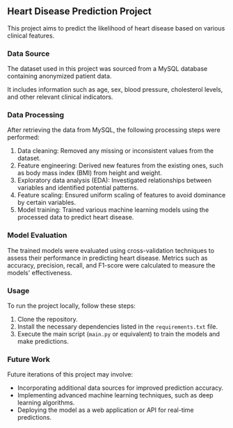 ## Heart Disease Prediction Project

This project aims to predict the likelihood of heart disease based on various clinical features.

### Data Source

The dataset used in this project was sourced from a MySQL database containing anonymized patient data. 

It includes information such as age, sex, blood pressure, cholesterol levels, and other relevant clinical indicators.


### Data Processing

After retrieving the data from MySQL, the following processing steps were performed:

1. Data cleaning: Removed any missing or inconsistent values from the dataset.
2. Feature engineering: Derived new features from the existing ones, such as body mass index (BMI) from height and weight.
3. Exploratory data analysis (EDA): Investigated relationships between variables and identified potential patterns.
4. Feature scaling: Ensured uniform scaling of features to avoid dominance by certain variables.
5. Model training: Trained various machine learning models using the processed data to predict heart disease.

### Model Evaluation

The trained models were evaluated using cross-validation techniques to assess their performance in predicting heart disease. 
Metrics such as accuracy, precision, recall, and F1-score were calculated to measure the models' effectiveness.

### Usage

To run the project locally, follow these steps:
1. Clone the repository.
2. Install the necessary dependencies listed in the `requirements.txt` file.
3. Execute the main script (`main.py` or equivalent) to train the models and make predictions.

### Future Work

Future iterations of this project may involve:
- Incorporating additional data sources for improved prediction accuracy.
- Implementing advanced machine learning techniques, such as deep learning algorithms.
- Deploying the model as a web application or API for real-time predictions.


